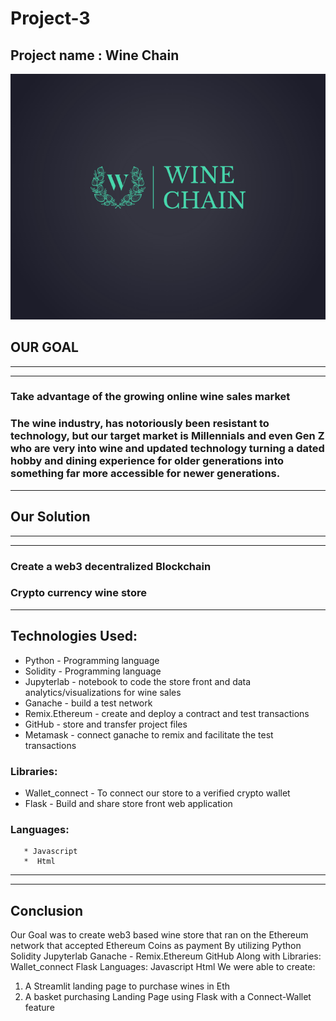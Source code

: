 # Project-3
## Project name : Wine Chain
![winechain](WINECHAIN.png)
## OUR GOAL
----
----
 ###  Take advantage of the growing online wine sales market
### The wine industry,  has notoriously been resistant to technology, but our target market is Millennials and even Gen Z who are very into wine and updated technology turning a dated hobby and dining experience for older generations into something far more accessible for newer generations.
---

## Our Solution
---
---
### Create a web3 decentralized Blockchain
### Crypto currency wine store
---

## Technologies Used:
* Python - Programming language
* Solidity - Programming language 
* Jupyterlab - notebook to code the store front and data analytics/visualizations for wine sales
* Ganache - build a test network
* Remix.Ethereum - create and deploy a contract and test transactions 
* GitHub - store and transfer project files
* Metamask - connect ganache to remix and facilitate the test transactions
### Libraries: 
* Wallet_connect - To connect our store to a verified crypto wallet 
* Flask - Build and share store front web application
### Languages: 
       * Javascript
       *  Html
---
---       
## Conclusion
Our Goal was to create web3 based wine store that ran on the Ethereum network that accepted Ethereum Coins as payment
By utilizing
Python 
Solidity
Jupyterlab 
Ganache -
Remix.Ethereum 
GitHub 
Along with
Libraries: 
Wallet_connect 
Flask 
Languages: 
       Javascript
        Html
We were able to create:
1)  A Streamlit landing page to purchase wines in Eth
2) A basket purchasing Landing Page using Flask with a Connect-Wallet feature
 


